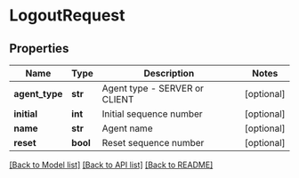 # LogoutRequest

## Properties
Name | Type | Description | Notes
------------ | ------------- | ------------- | -------------
**agent_type** | **str** | Agent type - SERVER or CLIENT | [optional] 
**initial** | **int** | Initial sequence number | [optional] 
**name** | **str** | Agent name | [optional] 
**reset** | **bool** | Reset sequence number | [optional] 

[[Back to Model list]](../README.md#documentation-for-models) [[Back to API list]](../README.md#documentation-for-api-endpoints) [[Back to README]](../README.md)

